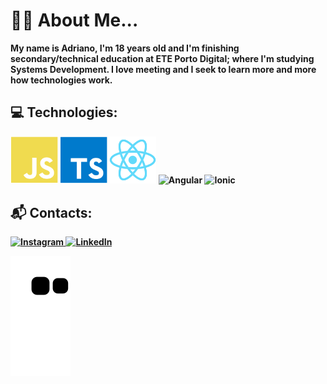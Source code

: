 <h1>👦🏽 About Me... </h1>

<b>My name is Adriano, I'm 18 years old and I'm finishing secondary/technical education at ETE Porto Digital; where I'm studying Systems Development. I love meeting and I seek to learn more and more how technologies work.<b> <br>

<h2>💻 Technologies: </h2>

<div>
  <img alt="JavaScript" height="15%" width="15%" src="https://raw.githubusercontent.com/devicons/devicon/master/icons/javascript/javascript-plain.svg">
  <img alt="TypeScript" height="15%" width="15%" src="https://raw.githubusercontent.com/devicons/devicon/master/icons/typescript/typescript-plain.svg">
  <img alt="React" height="15%" width="15%" src="https://raw.githubusercontent.com/devicons/devicon/master/icons/react/react-original.svg">
  <img alt="Angular" height="15%" width="15%" src="https://cdn.jsdelivr.net/gh/devicons/devicon/icons/angularjs/angularjs-original.svg" />
  <img alt="Ionic" height="15%" width="15%" src="https://cdn.jsdelivr.net/gh/devicons/devicon/icons/ionic/ionic-original.svg" />
</div>

<h2>📬 Contacts: </h2>

<a href="https://instagram.com/eu_nicin">
  <img alt="Instagram" src="https://img.shields.io/badge/Instagram-E4405F?style=for-the-badge&logo=instagram&logoColor=white">
</a>
  
<a href="https://www.linkedin.com/in/adriano-bispo-85293a240/">
  <img alt="LinkedIn" src="https://img.shields.io/badge/LinkedIn-0077B5?style=for-the-badge&logo=linkedin&logoColor=white" >
</a>

![Snake animation](https://github.com/AdrianoBispo/AdrianoBispo/blob/output/github-contribution-grid-snake.svg)
